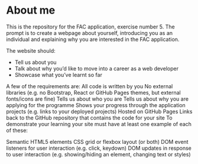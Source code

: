 # About me

This is the repository for the FAC application, exercise number 5. The prompt is to create a webpage about yourself, introducing you as an individual and explaining why you are interested in the FAC application.

The website should:

- Tell us about you
- Talk about why you’d like to move into a career as a web developer
- Showcase what you’ve learnt so far

A few of the requirements are:
All code is written by you
No external libraries (e.g. no Bootstrap, React or GitHub Pages themes, but external fonts/icons are fine)
Tells us about who you are
Tells us about why you are applying for the programme
Shows your progress through the application projects (e.g. links to your deployed projects)
Hosted on GitHub Pages
Links back to the GitHub repository that contains the code for your site
To demonstrate your learning your site must have at least one example of each of these:

Semantic HTML5 elements
CSS grid or flexbox layout (or both)
DOM event listeners for user interaction (e.g. click, keydown)
DOM updates in response to user interaction (e.g. showing/hiding an element, changing text or styles)
